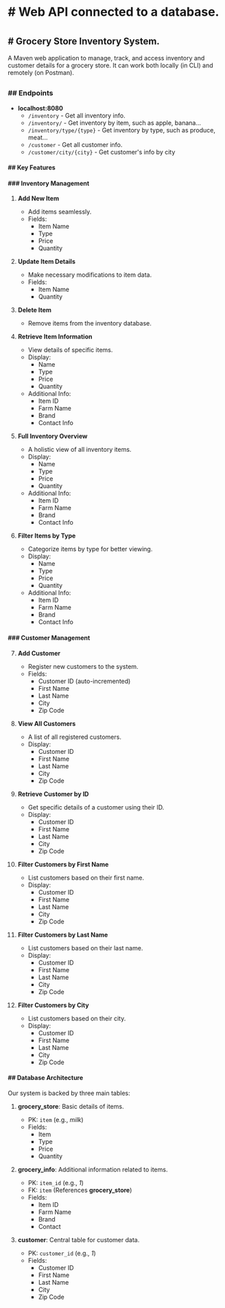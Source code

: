 # <h1># Web API connected to a database.</h1>

# <h2># Grocery Store Inventory System.</h2>

A Maven web application to manage, track, and access inventory and customer details for a grocery store. It can work both locally (in CLI) and remotely (on Postman).

## <h3>## Endpoints</h3>

- **localhost:8080**
  - `/inventory` - Get all inventory info.
  - `/inventory/` - Get inventory by item, such as apple, banana...
  - `/inventory/type/{type}` - Get inventory by type, such as produce, meat...
  - `/customer` - Get all customer info.
  - `/customer/city/{city}` - Get customer's info by city

<h4>## Key Features</h4>

<h4>### Inventory Management</h4>

1. **Add New Item**
   - Add items seamlessly.
   - Fields:
     - Item Name
     - Type
     - Price
     - Quantity

2. **Update Item Details**
   - Make necessary modifications to item data.
   - Fields:
     - Item Name
     - Quantity

3. **Delete Item**
   - Remove items from the inventory database.

4. **Retrieve Item Information**
   - View details of specific items.
   - Display:
     - Name
     - Type
     - Price
     - Quantity
   - Additional Info:
     - Item ID
     - Farm Name
     - Brand
     - Contact Info

5. **Full Inventory Overview**
   - A holistic view of all inventory items.
   - Display:
     - Name
     - Type
     - Price
     - Quantity
   - Additional Info:
     - Item ID
     - Farm Name
     - Brand
     - Contact Info

6. **Filter Items by Type**
   - Categorize items by type for better viewing.
   - Display:
     - Name
     - Type
     - Price
     - Quantity
   - Additional Info:
     - Item ID
     - Farm Name
     - Brand
     - Contact Info

<h4>### Customer Management</h4>

7. **Add Customer**
   - Register new customers to the system.
   - Fields:
     - Customer ID (auto-incremented)
     - First Name
     - Last Name
     - City
     - Zip Code

8. **View All Customers**
   - A list of all registered customers.
   - Display:
     - Customer ID
     - First Name
     - Last Name
     - City
     - Zip Code

9. **Retrieve Customer by ID**
   - Get specific details of a customer using their ID.
   - Display:
     - Customer ID
     - First Name
     - Last Name
     - City
     - Zip Code

10. **Filter Customers by First Name**
    - List customers based on their first name.
    - Display:
      - Customer ID
      - First Name
      - Last Name
      - City
      - Zip Code

11. **Filter Customers by Last Name**
    - List customers based on their last name.
    - Display:
      - Customer ID
      - First Name
      - Last Name
      - City
      - Zip Code

12. **Filter Customers by City**
    - List customers based on their city.
    - Display:
      - Customer ID
      - First Name
      - Last Name
      - City
      - Zip Code

<h4>## Database Architecture</h4>

Our system is backed by three main tables:

1. **grocery_store**: Basic details of items.
   - PK: `item` (e.g., *milk*)
   - Fields:
     - Item
     - Type
     - Price
     - Quantity

2. **grocery_info**: Additional information related to items.
   - PK: `item_id` (e.g., *1*)
   - FK: `item` (References **grocery_store**)
   - Fields:
     - Item ID
     - Farm Name
     - Brand
     - Contact

3. **customer**: Central table for customer data.
   - PK: `customer_id` (e.g., *1*)
   - Fields:
     - Customer ID
     - First Name
     - Last Name
     - City
     - Zip Code
